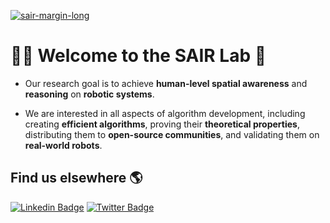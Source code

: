 [![sair-margin-long](https://user-images.githubusercontent.com/8695500/210185064-e8be8c8c-dcac-4ee7-a315-3d44fba2d6b4.png)](https://sairlab.org)

# 🙋‍♀️ Welcome to the SAIR Lab 🙌

- Our research goal is to achieve **human-level spatial awareness** and **reasoning** on **robotic systems**.

- We are interested in all aspects of algorithm development, including creating **efficient algorithms**,
proving their **theoretical properties**, distributing them to **open-source communities**, and validating
them on **real-world robots**.


## Find us elsewhere 🌎

[![Linkedin Badge](https://img.shields.io/badge/-LinkedIn-blue?style=flat&logo=Linkedin&logoColor=white&link=https://www.linkedin.com/company/sairlab)](https://www.linkedin.com/company/sairlab)
[![Twitter Badge](https://img.shields.io/badge/-Twitter-1ca0f1?style=flat&labelColor=1ca0f1&logo=twitter&logoColor=white&link=https://twitter.com/sairlab_org/)](https://twitter.com/sairlab_org/)
